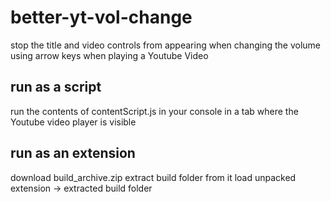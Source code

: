 # better-yt-vol-change
stop the title and video controls from appearing when changing the volume using arrow keys when playing a Youtube Video


## run as a script
run the contents of contentScript.js in your console in a tab where the Youtube video player is visible

## run as an extension

download build_archive.zip
extract build folder from it
load unpacked extension -> extracted build folder
